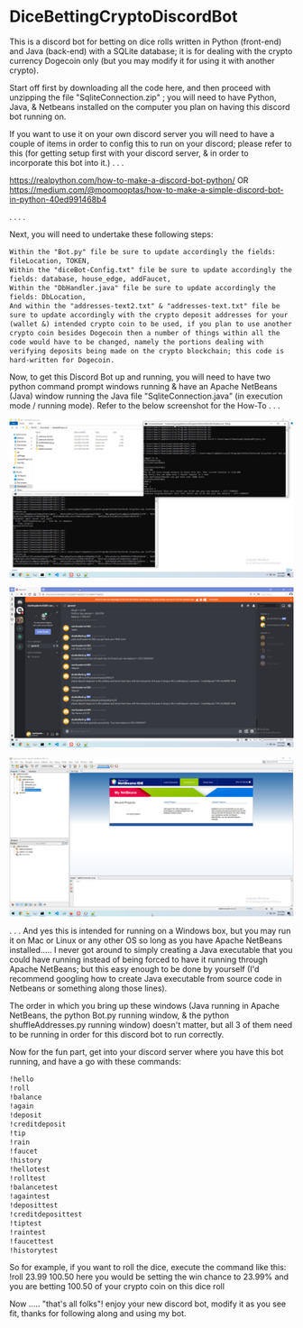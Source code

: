 # DiceBettingCryptoDiscordBot


This is a discord bot for betting on dice rolls written in Python (front-end) and Java (back-end) with a SQLite database; it is for dealing with the crypto currency Dogecoin only (but you may modify it for using it with another crypto).

Start off first by downloading all the code here, and then proceed with unzipping the file "SqliteConnection.zip" ; you will need to have Python, Java, & Netbeans installed on the computer you plan on having this discord bot running on.

If you want to use it on your own discord server you will need to have a couple of items in order to config this to run on your discord; please refer to this (for getting setup first with your discord server, & in order to incorporate this bot into it.) . . . 

https://realpython.com/how-to-make-a-discord-bot-python/
OR
https://medium.com/@moomooptas/how-to-make-a-simple-discord-bot-in-python-40ed991468b4

. . . . 

Next, you will need to undertake these following steps:
```
Within the "Bot.py" file be sure to update accordingly the fields: fileLocation, TOKEN,
Within the "diceBot-Config.txt" file be sure to update accordingly the fields: database, house_edge, addFaucet,
Within the "DbHandler.java" file be sure to update accordingly the fields: DbLocation,
And within the "addresses-text2.txt" & "addresses-text.txt" file be sure to update accordingly with the crypto deposit addresses for your (wallet &) intended crypto coin to be used, if you plan to use another crypto coin besides Dogecoin then a number of things within all the code would have to be changed, namely the portions dealing with verifying deposits being made on the crypto blockchain; this code is hard-written for Dogecoin.
```
Now, to get this Discord Bot up and running, you will need to have two python command prompt windows running & have an Apache NetBeans (Java) window running the Java file "SqliteConnection.java" (in execution mode / running mode). Refer to the below screenshot for the How-To . . . 


![Herodsdssfdsaf](twoPythonWindowsRunning.jpg)


![Herodsdssfdsaf](discordBotRunningOnServer.jpg)


![Herodsdssfdsaf](ApacheNetBeans(Java)-window.jpg)


. . . And yes this is intended for running on a Windows box, but you may run it on Mac or Linux or any other OS so long as you have Apache NetBeans installed..... I never got around to simply creating a Java executable that you could have running instead of being forced to have it running through Apache NetBeans; but this easy enough to be done by yourself (I'd recommend googling how to create Java executable from source code in Netbeans or something along those lines).

The order in which you bring up these windows (Java running in Apache NetBeans, the python Bot.py running window, & the python shuffleAddresses.py running window) doesn't matter, but all 3 of them need to be running in order for this discord bot to run correctly.

Now for the fun part, get into your discord server where you have this bot running, and have a go with these commands:
```
!hello
!roll
!balance
!again
!deposit
!creditdeposit
!tip
!rain
!faucet
!history
!hellotest
!rolltest
!balancetest
!againtest
!deposittest
!creditdeposittest
!tiptest
!raintest
!faucettest
!historytest
```
So for example, if you want to roll the dice, execute the command like this: !roll 23.99 100.50
here you would be setting the win chance to 23.99% and you are betting 100.50 of your crypto coin on this dice roll

Now ..... "that's all folks"!
enjoy your new discord bot, modify it as you see fit, thanks for following along and using my bot.
